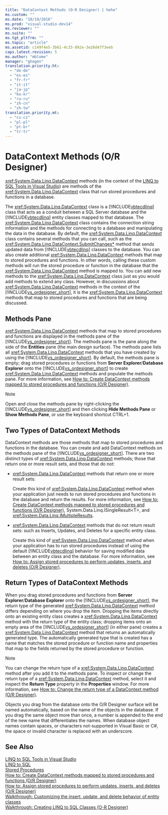 ```yaml
---
title: "DataContext Methods (O-R Designer) | hehe"
ms.custom: ""
ms.date: "10/19/2016"
ms.prod: "visual-studio-dev14"
ms.reviewer: ""
ms.suite: ""
ms.tgt_pltfrm: ""
ms.topic: "article"
ms.assetid: c149f4e5-3b61-4c33-892e-3e26d47f3eeb
caps.latest.revision: 5
ms.author: "mblome"
manager: "ghogen"
translation.priority.ht: 
  - "de-de"
  - "es-es"
  - "fr-fr"
  - "it-it"
  - "ja-jp"
  - "ko-kr"
  - "ru-ru"
  - "zh-cn"
  - "zh-tw"
translation.priority.mt: 
  - "cs-cz"
  - "pl-pl"
  - "pt-br"
  - "tr-tr"
---
```

# DataContext Methods (O/R Designer)
<xref:System.Data.Linq.DataContext> methods (in the context of the [LINQ to SQL Tools in Visual Studio](../data-tools/linq-to-sql-tools-in-visual-studio2.md)) are methods of the <xref:System.Data.Linq.DataContext> class that run stored procedures and functions in a database.  
  
 The <xref:System.Data.Linq.DataContext> class is a [!INCLUDE[vbtecdlinq](../data-tools/includes/vbtecdlinq_md.md)] class that acts as a conduit between a SQL Server database and the [!INCLUDE[vbtecdlinq](../data-tools/includes/vbtecdlinq_md.md)] entity classes mapped to that database. The <xref:System.Data.Linq.DataContext> class contains the connection string information and the methods for connecting to a database and manipulating the data in the database. By default, the <xref:System.Data.Linq.DataContext> class contains several methods that you can call, such as the <xref:System.Data.Linq.DataContext.SubmitChanges*> method that sends updated data from [!INCLUDE[vbtecdlinq](../data-tools/includes/vbtecdlinq_md.md)] classes to the database. You can also create additional <xref:System.Data.Linq.DataContext> methods that map to stored procedures and functions. In other words, calling these custom methods will run the stored procedure or function in the database that the <xref:System.Data.Linq.DataContext> method is mapped to. You can add new methods to the <xref:System.Data.Linq.DataContext> class just as you would add methods to extend any class. However, in discussions about <xref:System.Data.Linq.DataContext> methods in the context of the [!INCLUDE[vs_ordesigner_short](../data-tools/includes/vs_ordesigner_short_md.md)], it is the <xref:System.Data.Linq.DataContext> methods that map to stored procedures and functions that are being discussed.  
  
## Methods Pane  
 <xref:System.Data.Linq.DataContext> methods that map to stored procedures and functions are displayed in the methods pane of the [!INCLUDE[vs_ordesigner_short](../data-tools/includes/vs_ordesigner_short_md.md)]. The methods pane is the pane along the side of the **Entities** pane (the main design surface). The methods pane lists all <xref:System.Data.Linq.DataContext> methods that you have created by using the [!INCLUDE[vs_ordesigner_short](../data-tools/includes/vs_ordesigner_short_md.md)]. By default, the methods pane is empty; drag stored procedures or functions from **Server Explorer**/**Database Explorer** onto the [!INCLUDE[vs_ordesigner_short](../data-tools/includes/vs_ordesigner_short_md.md)] to create <xref:System.Data.Linq.DataContext> methods and populate the methods pane. For more information, see [How to: Create DataContext methods mapped to stored procedures and functions (O/R Designer)](../data-tools/e7ca32f1-50b3-48af-ad92-ceafd749296a.md).  
  
> [!NOTE]
>  Open and close the methods pane by right-clicking the [!INCLUDE[vs_ordesigner_short](../data-tools/includes/vs_ordesigner_short_md.md)] and then clicking **Hide Methods Pane** or **Show Methods Pane**, or use the keyboard shortcut CTRL+1.  
  
## Two Types of DataContext Methods  
 DataContext methods are those methods that map to stored procedures and functions in the database. You can create and add DataContext methods on the methods pane of the [!INCLUDE[vs_ordesigner_short](../data-tools/includes/vs_ordesigner_short_md.md)]. There are two distinct types of <xref:System.Data.Linq.DataContext> methods; those that return one or more result sets, and those that do not:  
  
-   <xref:System.Data.Linq.DataContext> methods that return one or more result sets:  
  
     Create this kind of <xref:System.Data.Linq.DataContext> method when your application just needs to run stored procedures and functions in the database and return the results. For more information, see [How to: Create DataContext methods mapped to stored procedures and functions (O/R Designer)](../data-tools/e7ca32f1-50b3-48af-ad92-ceafd749296a.md), System.Data.Linq.ISingleResult\<T>, and <xref:System.Data.Linq.IMultipleResults>.  
  
-   <xref:System.Data.Linq.DataContext> methods that do not return result sets: such as Inserts, Updates, and Deletes for a specific entity class.  
  
     Create this kind of <xref:System.Data.Linq.DataContext> method when your application has to run stored procedures instead of using the default [!INCLUDE[vbtecdlinq](../data-tools/includes/vbtecdlinq_md.md)] behavior for saving modified data between an entity class and the database. For more information, see [How to: Assign stored procedures to perform updates, inserts, and deletes (O/R Designer)](../data-tools/e88224ab-ff61-4a3a-b6b8-6f3694546cac.md).  
  
## Return Types of DataContext Methods  
 When you drag stored procedures and functions from **Server Explorer**/**Database Explorer** onto the [!INCLUDE[vs_ordesigner_short](../data-tools/includes/vs_ordesigner_short_md.md)], the return type of the generated <xref:System.Data.Linq.DataContext> method differs depending on where you drop the item. Dropping the items directly onto an existing entity class creates a <xref:System.Data.Linq.DataContext> method with the return type of the entity class; dropping items onto an empty area of the [!INCLUDE[vs_ordesigner_short](../data-tools/includes/vs_ordesigner_short_md.md)] (in either pane) creates a <xref:System.Data.Linq.DataContext> method that returns an automatically generated type. The automatically generated type that is created has a name that matches the stored procedure or function name and properties that map to the fields returned by the stored procedure or function.  
  
> [!NOTE]
>  You can change the return type of a <xref:System.Data.Linq.DataContext> method after you add it to the methods pane. To inspect or change the return type of a <xref:System.Data.Linq.DataContext> method, select it and inspect the **Return Type** property in the **Properties** window. For more information, see [How to: Change the return type of a DataContext method (O/R Designer)](../data-tools/how-to--change-the-return-type-of-a-datacontext-method--o-r-designer-.md).  
  
 Objects you drag from the database onto the O/R Designer surface will be named automatically, based on the name of the objects in the database. If you drag the same object more than once, a number is appended to the end of the new name that differentiates the names. When database object names contain spaces, or characters not-supported in Visual Basic or C#, the space or invalid character is replaced with an underscore.  
  
## See Also  
 [LINQ to SQL Tools in Visual Studio](../data-tools/linq-to-sql-tools-in-visual-studio2.md)   
 [LINQ to SQL](../Topic/LINQ%20to%20SQL.md)   
 [Stored Procedures](../Topic/Stored%20Procedures.md)   
 [How to: Create DataContext methods mapped to stored procedures and functions (O/R Designer)](../data-tools/e7ca32f1-50b3-48af-ad92-ceafd749296a.md)   
 [How to: Assign stored procedures to perform updates, inserts, and deletes (O/R Designer)](../data-tools/e88224ab-ff61-4a3a-b6b8-6f3694546cac.md)   
 [Walkthrough: Customizing the insert, update, and delete behavior of entity classes](../data-tools/03ff1146-706e-4780-91cb-56a83df63eea.md)   
 [Walkthrough: Creating LINQ to SQL Classes (O-R Designer)](../Topic/Walkthrough:%20Creating%20LINQ%20to%20SQL%20Classes%20\(O-R%20Designer\).md)